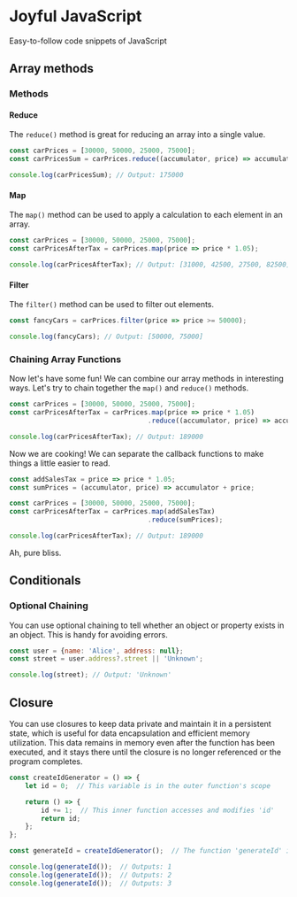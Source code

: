 # Joyful JavaScript
Easy-to-follow code snippets of JavaScript

## Array methods

### Methods

#### Reduce
The `reduce()` method is great for reducing an array into a single value.

```javascript
const carPrices = [30000, 50000, 25000, 75000];
const carPricesSum = carPrices.reduce((accumulator, price) => accumulator + price);

console.log(carPricesSum); // Output: 175000
```

#### Map
The `map()` method can be used to apply a calculation to each element in an array.

```javascript
const carPrices = [30000, 50000, 25000, 75000];
const carPricesAfterTax = carPrices.map(price => price * 1.05);

console.log(carPricesAfterTax); // Output: [31000, 42500, 27500, 82500]
```

#### Filter
The `filter()` method can be used to filter out elements.

```javascript
const fancyCars = carPrices.filter(price => price >= 50000);

console.log(fancyCars); // Output: [50000, 75000]
```

### Chaining Array Functions

Now let's have some fun! We can combine our array methods in interesting ways. Let's try to chain together
the `map()` and `reduce()` methods.

```javascript
const carPrices = [30000, 50000, 25000, 75000];
const carPricesAfterTax = carPrices.map(price => price * 1.05)
                                   .reduce((accumulator, price) => accumulator + price);

console.log(carPricesAfterTax); // Output: 189000
```

Now we are cooking! We can separate the callback functions to make things a little easier to read.

```javascript
const addSalesTax = price => price * 1.05;
const sumPrices = (accumulator, price) => accumulator + price;

const carPrices = [30000, 50000, 25000, 75000];
const carPricesAfterTax = carPrices.map(addSalesTax)
                                   .reduce(sumPrices);

console.log(carPricesAfterTax); // Output: 189000
```
Ah, pure bliss.

## Conditionals

### Optional Chaining

You can use optional chaining to tell whether an object or property exists in an object. This is handy for avoiding errors.

```javascript
const user = {name: 'Alice', address: null};
const street = user.address?.street || 'Unknown';

console.log(street); // Output: 'Unknown'
```

## Closure

You can use closures to keep data private and maintain it in a persistent state, which is useful for data encapsulation and efficient memory utilization. 
This data remains in memory even after the function has been executed, and it stays there until the closure is no longer referenced or the program completes.

```javascript
const createIdGenerator = () => {
    let id = 0;  // This variable is in the outer function's scope

    return () => {
        id += 1;  // This inner function accesses and modifies 'id'
        return id;
    };
};

const generateId = createIdGenerator();  // The function 'generateId' is a closure

console.log(generateId());  // Outputs: 1
console.log(generateId());  // Outputs: 2
console.log(generateId());  // Outputs: 3
```
